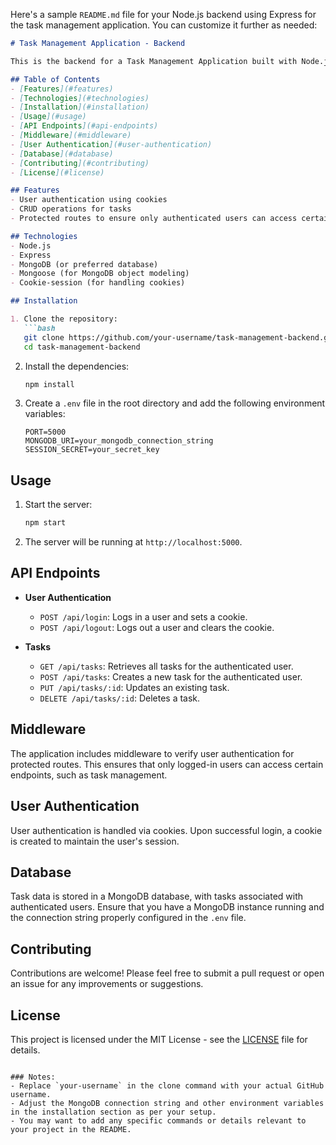 Here's a sample `README.md` file for your Node.js backend using Express for the task management application. You can customize it further as needed:

```markdown
# Task Management Application - Backend

This is the backend for a Task Management Application built with Node.js and Express. The application provides user authentication and CRUD operations for managing tasks.

## Table of Contents
- [Features](#features)
- [Technologies](#technologies)
- [Installation](#installation)
- [Usage](#usage)
- [API Endpoints](#api-endpoints)
- [Middleware](#middleware)
- [User Authentication](#user-authentication)
- [Database](#database)
- [Contributing](#contributing)
- [License](#license)

## Features
- User authentication using cookies
- CRUD operations for tasks
- Protected routes to ensure only authenticated users can access certain endpoints

## Technologies
- Node.js
- Express
- MongoDB (or preferred database)
- Mongoose (for MongoDB object modeling)
- Cookie-session (for handling cookies)

## Installation

1. Clone the repository:
   ```bash
   git clone https://github.com/your-username/task-management-backend.git
   cd task-management-backend
   ```

2. Install the dependencies:
   ```bash
   npm install
   ```

3. Create a `.env` file in the root directory and add the following environment variables:
   ```plaintext
   PORT=5000
   MONGODB_URI=your_mongodb_connection_string
   SESSION_SECRET=your_secret_key
   ```

## Usage

1. Start the server:
   ```bash
   npm start
   ```

2. The server will be running at `http://localhost:5000`.

## API Endpoints

- **User Authentication**
  - `POST /api/login`: Logs in a user and sets a cookie.
  - `POST /api/logout`: Logs out a user and clears the cookie.
  
- **Tasks**
  - `GET /api/tasks`: Retrieves all tasks for the authenticated user.
  - `POST /api/tasks`: Creates a new task for the authenticated user.
  - `PUT /api/tasks/:id`: Updates an existing task.
  - `DELETE /api/tasks/:id`: Deletes a task.

## Middleware

The application includes middleware to verify user authentication for protected routes. This ensures that only logged-in users can access certain endpoints, such as task management.

## User Authentication

User authentication is handled via cookies. Upon successful login, a cookie is created to maintain the user's session.

## Database

Task data is stored in a MongoDB database, with tasks associated with authenticated users. Ensure that you have a MongoDB instance running and the connection string properly configured in the `.env` file.

## Contributing

Contributions are welcome! Please feel free to submit a pull request or open an issue for any improvements or suggestions.

## License

This project is licensed under the MIT License - see the [LICENSE](LICENSE) file for details.
```

### Notes:
- Replace `your-username` in the clone command with your actual GitHub username.
- Adjust the MongoDB connection string and other environment variables in the installation section as per your setup.
- You may want to add any specific commands or details relevant to your project in the README.
